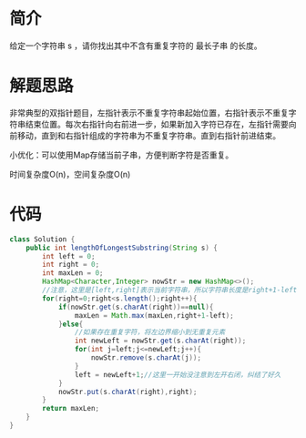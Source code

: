 # 简介

给定一个字符串 s ，请你找出其中不含有重复字符的 最长子串 的长度。

# 解题思路

非常典型的双指针题目，左指针表示不重复字符串起始位置，右指针表示不重复字符串结束位置。每次右指针向右前进一步，如果新加入字符已存在，左指针需要向前移动，直到和右指针组成的字符串为不重复字符串。直到右指针前进结束。

小优化：可以使用Map存储当前子串，方便判断字符是否重复。

时间复杂度O(n)，空间复杂度O(n)

# 代码

```java
class Solution {
    public int lengthOfLongestSubstring(String s) {
        int left = 0;
        int right = 0;
        int maxLen = 0;
        HashMap<Character,Integer> nowStr = new HashMap<>();
        //注意，这里是[left,right]表示当前字符串，所以字符串长度是right+1-left
        for(right=0;right<s.length();right++){
            if(nowStr.get(s.charAt(right))==null){
                maxLen = Math.max(maxLen,right+1-left);
            }else{
                //如果存在重复字符，将左边界缩小到无重复元素
                int newLeft = nowStr.get(s.charAt(right));
                for(int j=left;j<=newLeft;j++){
                    nowStr.remove(s.charAt(j));
                }
                left = newLeft+1;//这里一开始没注意到左开右闭，纠结了好久
            }
            nowStr.put(s.charAt(right),right);
        }
        return maxLen;
    }
}
```
